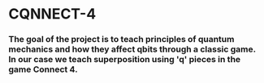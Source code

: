 # CQNNECT-4
### The goal of the project is to teach principles of quantum mechanics and how they affect qbits through a classic game. In our case we teach superposition using 'q' pieces in the game Connect 4.
